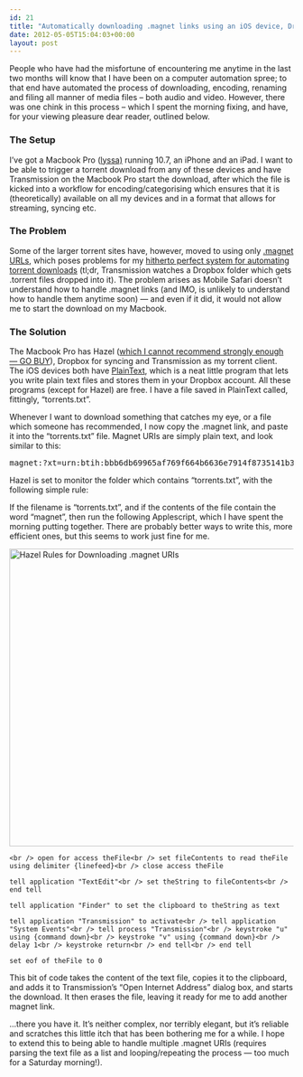 ```yaml
---
id: 21
title: "Automatically downloading .magnet links using an iOS device, Dropbox, Applescript and Hazel"
date: 2012-05-05T15:04:03+00:00
layout: post
---
```

People who have had the misfortune of encountering me anytime in the last two months will know that I have been on a computer automation spree; to that end have automated the process of downloading, encoding, renaming and filing all manner of media files &#8211; both audio and video. However, there was one chink in this process &#8211; which I spent the morning fixing, and have, for your viewing pleasure dear reader, outlined below.

### The Setup

I&#8217;ve got a Macbook Pro ([lyssa)](https://en.wikipedia.org/wiki/Lyssa) running 10.7, an iPhone and an iPad. I want to be able to trigger a torrent download from any of these devices and have Transmission on the Macbook Pro start the download, after which the file is kicked into a workflow for encoding/categorising which ensures that it is (theoretically) available on all my devices and in a format that allows for streaming, syncing etc.

### The Problem

Some of the larger torrent sites have, however, moved to using only [.magnet URLs](https://en.wikipedia.org/wiki/Magnet_URI_scheme "Magnet URI Scheme"), which poses problems for my [hitherto perfect system for automating torrent downloads](http://www.tuaw.com/2010/03/09/automatically-open-bittorrent-files-using-dropbox-and-hazel/) (tl;dr, Transmission watches a Dropbox folder which gets .torrent files dropped into it). The problem arises as Mobile Safari doesn&#8217;t understand how to handle .magnet links (and IMO, is unlikely to understand how to handle them anytime soon) &#8212; and even if it did, it would not allow me to start the download on my Macbook.

### The Solution

The Macbook Pro has Hazel ([which I cannot recommend strongly enough &#8212; GO BUY](http://www.noodlesoft.com/)), Dropbox for syncing and Transmission as my torrent client. The iOS devices both have [PlainText](http://itunes.apple.com/us/app/plaintext-dropbox-text-editing/id391254385?mt=8), which is a neat little program that lets you write plain text files and stores them in your Dropbox account. All these programs (except for Hazel) are free. I have a file saved in PlainText called, fittingly, &#8220;torrents.txt&#8221;.

Whenever I want to download something that catches my eye, or a file which someone has recommended, I now copy the .magnet link, and paste it into the &#8220;torrents.txt&#8221; file. Magnet URIs are simply plain text, and look similar to this:

<pre>magnet:?xt=urn:btih:bbb6db69965af769f664b6636e7914f8735141b3&dn=Ubuntu-12.04-desktop-i386.iso&tr=udp%3A%2F%2Ftracker.openbittorrent.com%3A80&tr=udp%3A%2F%2Ftracker.publicbt.com%3A80&tr=udp%3A%2F%2Ftracker.ccc.de%3A80</pre>

Hazel is set to monitor the folder which contains &#8220;torrents.txt&#8221;, with the following simple rule:

If the filename is &#8220;torrents.txt&#8221;, and if the contents of the file contain the word &#8220;magnet&#8221;, then run the following Applescript, which I have spent the morning putting together. There are probably better ways to write this, more efficient ones, but this seems to work just fine for me.

[<img class="alignnone size-full wp-image-23" title="Hazel Rules for Downloading .magnet URIs" src="http://rahulgonsalves.com/wp-content/uploads/2012/05/Screen-Shot-2012-05-05-at-3.11.58-PM.png" alt="Hazel Rules for Downloading .magnet URIs" width="681" height="527" srcset="http://rahulgonsalves.com/wp-content/uploads/2012/05/Screen-Shot-2012-05-05-at-3.11.58-PM.png 681w, http://rahulgonsalves.com/wp-content/uploads/2012/05/Screen-Shot-2012-05-05-at-3.11.58-PM-300x232.png 300w, http://rahulgonsalves.com/wp-content/uploads/2012/05/Screen-Shot-2012-05-05-at-3.11.58-PM-387x300.png 387w" sizes="(max-width: 681px) 100vw, 681px" />](http://rahulgonsalves.com/wp-content/uploads/2012/05/Screen-Shot-2012-05-05-at-3.11.58-PM.png)

`<br />
open for access theFile<br />
set fileContents to read theFile using delimiter {linefeed}<br />
close access theFile`

`tell application "TextEdit"<br />
set theString to fileContents<br />
end tell`

`tell application "Finder" to set the clipboard to theString as text`

`tell application "Transmission" to activate<br />
tell application "System Events"<br />
tell process "Transmission"<br />
keystroke "u" using {command down}<br />
keystroke "v" using {command down}<br />
delay 1<br />
keystroke return<br />
end tell<br />
end tell`

`set eof of theFile to 0`

This bit of code takes the content of the text file, copies it to the clipboard, and adds it to Transmission&#8217;s &#8220;Open Internet Address&#8221; dialog box, and starts the download. It then erases the file, leaving it ready for me to add another magnet link.

&#8230;there you have it. It&#8217;s neither complex, nor terribly elegant, but it&#8217;s reliable and scratches this little itch that has been bothering me for a while. I hope to extend this to being able to handle multiple .magnet URIs (requires parsing the text file as a list and looping/repeating the process &#8212; too much for a Saturday morning!).
